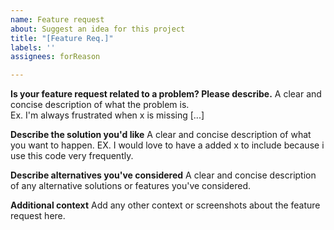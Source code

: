 ```yaml
---
name: Feature request
about: Suggest an idea for this project
title: "[Feature Req.]"
labels: ''
assignees: forReason

---
```


**Is your feature request related to a problem? Please describe.**
A clear and concise description of what the problem is.  
Ex. I'm always frustrated when x is missing [...]

**Describe the solution you'd like**
A clear and concise description of what you want to happen.
EX. I would love to have a added x to include because i use this code very frequently.

**Describe alternatives you've considered**
A clear and concise description of any alternative solutions or features you've considered.

**Additional context**
Add any other context or screenshots about the feature request here.
